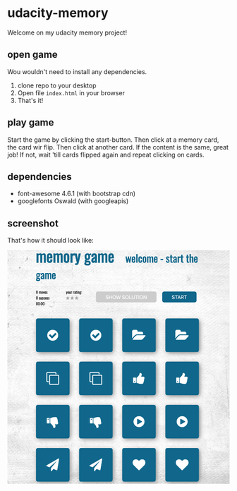 # udacity-memory
Welcome on my udacity memory project!

## open game
Wou wouldn't need to install any dependencies.
1. clone repo to your desktop
2. Open file `index.html` in your browser
3. That's it!

## play game
Start the game by clicking the start-button.
Then click at a memory card, the card wir flip.
Then click at another card. If the content is the same, great job!
If not, wait 'till cards flipped again and repeat clicking on cards.

## dependencies
- font-awesome 4.6.1 (with bootstrap cdn)
- googlefonts Oswald (with googleapis)

## screenshot
That's how it should look like:

![screenshot udacity memory game](/img/screenshot.png)
